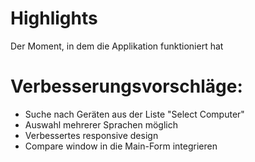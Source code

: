 # Highlights
Der Moment, in dem die Applikation funktioniert hat

# Verbesserungsvorschläge:

- Suche nach Geräten aus der Liste "Select Computer"
- Auswahl mehrerer Sprachen möglich
- Verbessertes responsive design
- Compare window in die Main-Form integrieren

